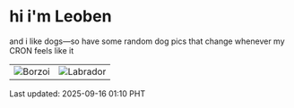 # hi i'm Leoben

and i like dogs—so have some random dog pics that change whenever my CRON feels like it

|  |  |
|--------|----------|
| ![Borzoi](https://random-dog-vercel.vercel.app/api/random-borzoi?v=1757956219) | ![Labrador](https://random-dog-vercel.vercel.app/api/random-labrador?v=1757956219) |

Last updated: 2025-09-16 01:10 PHT
